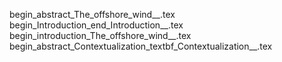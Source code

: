 begin_abstract_The_offshore_wind__.tex
begin_Introduction_end_Introduction__.tex
begin_introduction_The_offshore_wind__.tex
begin_abstract_Contextualization_textbf_Contextualization__.tex
